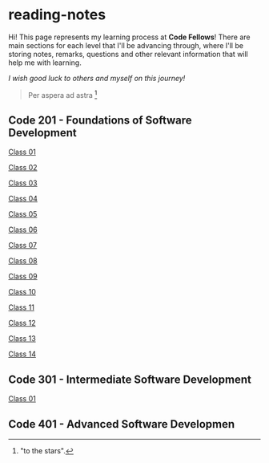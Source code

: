 # reading-notes
Hi! This page represents my learning process at **Code Fellows**! There are main sections for each level that I'll be advancing through, where I'll be storing notes, remarks, questions and other relevant information that will help me with learning.

*I wish good luck to others and myself on this journey!*
>Per aspera ad astra [^note]


## Code 201 - Foundations of Software Development
[Class 01](Code201/class-01.md)

[Class 02](Code201/class-02.md)

[Class 03](Code201/class-03.md)

[Class 04](Code201/class-04.md)

[Class 05](Code201/class-05.md)

[Class 06](Code201/class-06.md)

[Class 07](Code201/class-07.md)

[Class 08](Code201/class-08.md)

[Class 09](Code201/class-09.md)

[Class 10](Code201/class-10.md)

[Class 11](Code201/class-11.md)

[Class 12](Code201/class-12.md)

[Class 13](Code201/class-13.md)

[Class 14](Code201/class-14.md)


## Code 301 - Intermediate Software Development

[Class 01](Code301/class-01.md)

## Code 401 - Advanced Software Developmen

[^note]: "to the stars".
